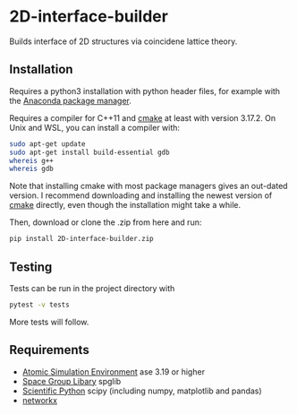 # 2D-interface-builder

Builds interface of 2D structures via coincidene lattice theory.

## Installation

Requires a python3 installation with python header files, for example with the [Anaconda package manager](https://docs.conda.io/projects/conda/en/latest/user-guide/getting-started.html).

Requires a compiler for C++11 and [cmake](https://cmake.org/) at least with version 3.17.2. On Unix and WSL, you can install a compiler with:

```bash
sudo apt-get update
sudo apt-get install build-essential gdb
whereis g++
whereis gdb
```

Note that installing cmake with most package managers gives an out-dated version. I recommend downloading and installing the newest version of [cmake](https://cmake.org/) directly, even though the installation might take a while.

Then, download or clone the .zip from here and run:
```bash
pip install 2D-interface-builder.zip
```

## Testing

Tests can be run in the project directory with

```bash
pytest -v tests
```

More tests will follow.

## Requirements

- [Atomic Simulation Environment](https://wiki.fysik.dtu.dk/ase/) ase 3.19 or higher
- [Space Group Libary](https://atztogo.github.io/spglib/python-spglib.html) spglib
- [Scientific Python](https://www.scipy.org/) scipy (including numpy, matplotlib and pandas)
- [networkx](https://networkx.github.io/documentation/stable/install.html)
